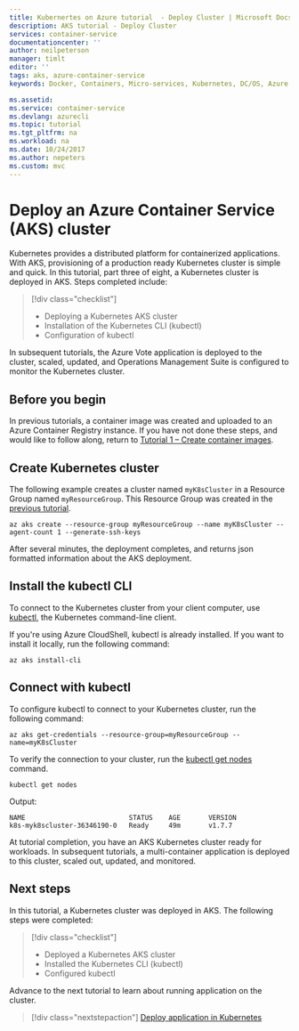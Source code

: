 ```yaml
---
title: Kubernertes on Azure tutorial  - Deploy Cluster | Microsoft Docs
description: AKS tutorial - Deploy Cluster
services: container-service
documentationcenter: ''
author: neilpeterson
manager: timlt
editor: ''
tags: aks, azure-container-service
keywords: Docker, Containers, Micro-services, Kubernetes, DC/OS, Azure

ms.assetid: 
ms.service: container-service
ms.devlang: azurecli
ms.topic: tutorial
ms.tgt_pltfrm: na
ms.workload: na
ms.date: 10/24/2017
ms.author: nepeters
ms.custom: mvc
---
```


# Deploy an Azure Container Service (AKS) cluster

Kubernetes provides a distributed platform for containerized applications. With AKS, provisioning of a production ready Kubernetes cluster is simple and quick. In this tutorial, part three of eight, a Kubernetes cluster is deployed in AKS. Steps completed include:

> [!div class="checklist"]
> * Deploying a Kubernetes AKS cluster
> * Installation of the Kubernetes CLI (kubectl)
> * Configuration of kubectl

In subsequent tutorials, the Azure Vote application is deployed to the cluster, scaled, updated, and Operations Management Suite is configured to monitor the Kubernetes cluster.

## Before you begin

In previous tutorials, a container image was created and uploaded to an Azure Container Registry instance. If you have not done these steps, and would like to follow along, return to [Tutorial 1 – Create container images](./tutorial-kubernetes-prepare-app.md).

## Create Kubernetes cluster

The following example creates a cluster named `myK8sCluster` in a Resource Group named `myResourceGroup`. This Resource Group was created in the [previous tutorial](./tutorial-kubernetes-prepare-acr.md).

```azurecli
az aks create --resource-group myResourceGroup --name myK8sCluster --agent-count 1 --generate-ssh-keys
```

After several minutes, the deployment completes, and returns json formatted information about the AKS deployment.

## Install the kubectl CLI

To connect to the Kubernetes cluster from your client computer, use [kubectl](https://kubernetes.io/docs/user-guide/kubectl/), the Kubernetes command-line client. 

If you're using Azure CloudShell, kubectl is already installed. If you want to install it locally, run the following command:

```azurecli
az aks install-cli 
```

## Connect with kubectl

To configure kubectl to connect to your Kubernetes cluster, run the following command:

```azurecli
az aks get-credentials --resource-group=myResourceGroup --name=myK8sCluster
```

To verify the connection to your cluster, run the [kubectl get nodes](https://kubernetes.io/docs/user-guide/kubectl/v1.6/#get) command.

```azurecli
kubectl get nodes
```

Output:

```
NAME                          STATUS    AGE       VERSION
k8s-myk8scluster-36346190-0   Ready     49m       v1.7.7
```

At tutorial completion, you have an AKS Kubernetes cluster ready for workloads. In subsequent tutorials, a multi-container application is deployed to this cluster, scaled out, updated, and monitored.

## Next steps

In this tutorial, a Kubernetes cluster was deployed in AKS. The following steps were completed:

> [!div class="checklist"]
> * Deployed a Kubernetes AKS cluster
> * Installed the Kubernetes CLI (kubectl)
> * Configured kubectl

Advance to the next tutorial to learn about running application on the cluster.

> [!div class="nextstepaction"]
> [Deploy application in Kubernetes](./tutorial-kubernetes-deploy-application.md)
